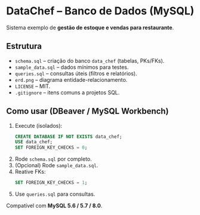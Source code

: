 # DataChef – Banco de Dados (MySQL)

Sistema exemplo de **gestão de estoque e vendas para restaurante**.

## Estrutura
- `schema.sql` – criação do banco `data_chef` (tabelas, PKs/FKs).
- `sample_data.sql` – dados mínimos para testes.
- `queries.sql` – consultas úteis (filtros e relatórios).
- `erd.png` – diagrama entidade-relacionamento.
- `LICENSE` – MIT.
- `.gitignore` – itens comuns a projetos SQL.

## Como usar (DBeaver / MySQL Workbench)
1. Execute (isolados):
   ```sql
   CREATE DATABASE IF NOT EXISTS data_chef;
   USE data_chef;
   SET FOREIGN_KEY_CHECKS = 0;
   ```
2. Rode `schema.sql` por completo.
3. (Opcional) Rode `sample_data.sql`.
4. Reative FKs:
   ```sql
   SET FOREIGN_KEY_CHECKS = 1;
   ```
5. Use `queries.sql` para consultas.

Compatível com **MySQL 5.6 / 5.7 / 8.0**.
